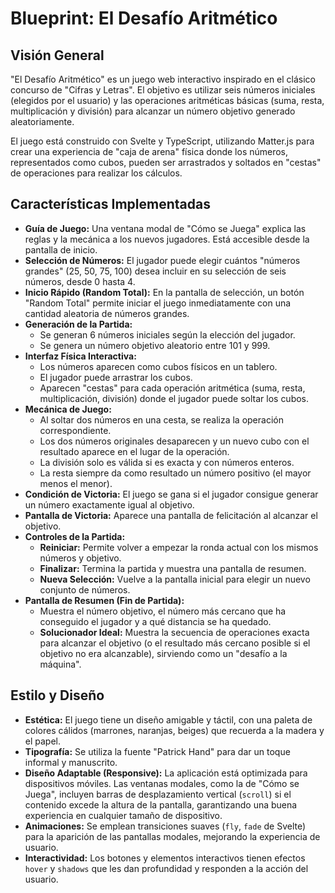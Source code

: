 
# Blueprint: El Desafío Aritmético

## Visión General

"El Desafío Aritmético" es un juego web interactivo inspirado en el clásico concurso de "Cifras y Letras". El objetivo es utilizar seis números iniciales (elegidos por el usuario) y las operaciones aritméticas básicas (suma, resta, multiplicación y división) para alcanzar un número objetivo generado aleatoriamente.

El juego está construido con Svelte y TypeScript, utilizando Matter.js para crear una experiencia de "caja de arena" física donde los números, representados como cubos, pueden ser arrastrados y soltados en "cestas" de operaciones para realizar los cálculos.

## Características Implementadas

- **Guía de Juego:** Una ventana modal de "Cómo se Juega" explica las reglas y la mecánica a los nuevos jugadores. Está accesible desde la pantalla de inicio.
- **Selección de Números:** El jugador puede elegir cuántos "números grandes" (25, 50, 75, 100) desea incluir en su selección de seis números, desde 0 hasta 4.
- **Inicio Rápido (Random Total):** En la pantalla de selección, un botón "Random Total" permite iniciar el juego inmediatamente con una cantidad aleatoria de números grandes.
- **Generación de la Partida:**
  - Se generan 6 números iniciales según la elección del jugador.
  - Se genera un número objetivo aleatorio entre 101 y 999.
- **Interfaz Física Interactiva:**
  - Los números aparecen como cubos físicos en un tablero.
  - El jugador puede arrastrar los cubos.
  - Aparecen "cestas" para cada operación aritmética (suma, resta, multiplicación, división) donde el jugador puede soltar los cubos.
- **Mecánica de Juego:**
  - Al soltar dos números en una cesta, se realiza la operación correspondiente.
  - Los dos números originales desaparecen y un nuevo cubo con el resultado aparece en el lugar de la operación.
  - La división solo es válida si es exacta y con números enteros.
  - La resta siempre da como resultado un número positivo (el mayor menos el menor).
- **Condición de Victoria:** El juego se gana si el jugador consigue generar un número exactamente igual al objetivo.
- **Pantalla de Victoria:** Aparece una pantalla de felicitación al alcanzar el objetivo.
- **Controles de la Partida:**
  - **Reiniciar:** Permite volver a empezar la ronda actual con los mismos números y objetivo.
  - **Finalizar:** Termina la partida y muestra una pantalla de resumen.
  - **Nueva Selección:** Vuelve a la pantalla inicial para elegir un nuevo conjunto de números.
- **Pantalla de Resumen (Fin de Partida):**
  - Muestra el número objetivo, el número más cercano que ha conseguido el jugador y a qué distancia se ha quedado.
  - **Solucionador Ideal:** Muestra la secuencia de operaciones exacta para alcanzar el objetivo (o el resultado más cercano posible si el objetivo no era alcanzable), sirviendo como un "desafío a la máquina".

## Estilo y Diseño

- **Estética:** El juego tiene un diseño amigable y táctil, con una paleta de colores cálidos (marrones, naranjas, beiges) que recuerda a la madera y el papel.
- **Tipografía:** Se utiliza la fuente "Patrick Hand" para dar un toque informal y manuscrito.
- **Diseño Adaptable (Responsive):** La aplicación está optimizada para dispositivos móviles. Las ventanas modales, como la de "Cómo se Juega", incluyen barras de desplazamiento vertical (`scroll`) si el contenido excede la altura de la pantalla, garantizando una buena experiencia en cualquier tamaño de dispositivo.
- **Animaciones:** Se emplean transiciones suaves (`fly`, `fade` de Svelte) para la aparición de las pantallas modales, mejorando la experiencia de usuario.
- **Interactividad:** Los botones y elementos interactivos tienen efectos `hover` y `shadows` que les dan profundidad y responden a la acción del usuario.


